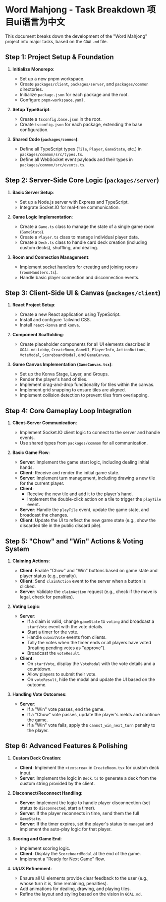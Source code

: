 # Word Mahjong - Task Breakdown 项目ui语言为中文

This document breaks down the development of the "Word Mahjong" project into major tasks, based on the `GOAL.md` file.

## Step 1: Project Setup & Foundation

1. **Initialize Monorepo**:

   * Set up a new pnpm workspace.
   * Create `packages/client`, `packages/server`, and `packages/common` directories.
   * Initialize `package.json` for each package and the root.
   * Configure `pnpm-workspace.yaml`.
2. **Setup TypeScript**:

   * Create a `tsconfig.base.json` in the root.
   * Create `tsconfig.json` for each package, extending the base configuration.
3. **Shared Code (`packages/common`)**:

   * Define all TypeScript types (`Tile`, `Player`, `GameState`, etc.) in `packages/common/src/types.ts`.
   * Define all WebSocket event payloads and their types in `packages/common/src/events.ts`.

## Step 2: Server-Side Core Logic (`packages/server`)

1. **Basic Server Setup**:

   * Set up a Node.js server with Express and TypeScript.
   * Integrate Socket.IO for real-time communication.
2. **Game Logic Implementation**:

   * Create a `Game.ts` class to manage the state of a single game room (`GameState`).
   * Create a `Player.ts` class to manage individual player data.
   * Create a `Deck.ts` class to handle card deck creation (including custom decks), shuffling, and dealing.
3. **Room and Connection Management**:

   * Implement socket handlers for creating and joining rooms (`roomHandlers.ts`).
   * Handle basic player connection and disconnection events.

## Step 3: Client-Side UI & Canvas (`packages/client`)

1. **React Project Setup**:

   * Create a new React application using TypeScript.
   * Install and configure Tailwind CSS.
   * Install `react-konva` and `konva`.
2. **Component Scaffolding**:

   * Create placeholder components for all UI elements described in `GOAL.md`: `Lobby`, `CreateRoom`, `GameUI`, `PlayerInfo`, `ActionButtons`, `VoteModal`, `ScoreboardModal`, and `GameCanvas`.
3. **Game Canvas Implementation (`GameCanvas.tsx`)**:

   * Set up the Konva Stage, Layer, and Groups.
   * Render the player's hand of tiles.
   * Implement drag-and-drop functionality for tiles within the canvas.
   * Implement grid snapping to ensure tiles are aligned.
   * Implement collision detection to prevent tiles from overlapping.

## Step 4: Core Gameplay Loop Integration

1. **Client-Server Communication**:

   * Implement Socket.IO client logic to connect to the server and handle events.
   * Use shared types from `packages/common` for all communication.
2. **Basic Game Flow**:

   * **Server**: Implement the game start logic, including dealing initial hands.
   * **Client**: Receive and render the initial game state.
   * **Server**: Implement turn management, including drawing a new tile for the current player.
   * **Client**:
     * Receive the new tile and add it to the player's hand.
     * Implement the double-click action on a tile to trigger the `playTile` event.
   * **Server**: Handle the `playTile` event, update the game state, and broadcast the changes.
   * **Client**: Update the UI to reflect the new game state (e.g., show the discarded tile in the public discard pile).

## Step 5: "Chow" and "Win" Actions & Voting System

1. **Claiming Actions**:

   * **Client**: Enable "Chow" and "Win" buttons based on game state and player status (e.g., penalty).
   * **Client**: Send `claimAction` event to the server when a button is clicked.
   * **Server**: Validate the `claimAction` request (e.g., check if the move is legal, check for penalties).
2. **Voting Logic**:

   * **Server**:
     * If a claim is valid, change `gameState` to `voting` and broadcast a `startVote` event with the vote details.
     * Start a timer for the vote.
     * Handle `submitVote` events from clients.
     * Tally the votes when the timer ends or all players have voted (treating pending votes as "approve").
     * Broadcast the `voteResult`.
   * **Client**:
     * On `startVote`, display the `VoteModal` with the vote details and a countdown.
     * Allow players to submit their vote.
     * On `voteResult`, hide the modal and update the UI based on the outcome.
3. **Handling Vote Outcomes**:

   * **Server**:
     * If a "Win" vote passes, end the game.
     * If a "Chow" vote passes, update the player's melds and continue the game.
     * If a "Win" vote fails, apply the `cannot_win_next_turn` penalty to the player.

## Step 6: Advanced Features & Polishing

1. **Custom Deck Creation**:

   * **Client**: Implement the `<textarea>` in `CreateRoom.tsx` for custom deck input.
   * **Server**: Implement the logic in `Deck.ts` to generate a deck from the custom string provided by the client.
2. **Disconnect/Reconnect Handling**:

   * **Server**: Implement the logic to handle player disconnection (set status to `disconnected`, start a timer).
   * **Server**: If the player reconnects in time, send them the full `GameState`.
   * **Server**: If the timer expires, set the player's status to `managed` and implement the auto-play logic for that player.
3. **Scoring and Game End**:

   * Implement scoring logic.
   * **Client**: Display the `ScoreboardModal` at the end of the game.
   * Implement a "Ready for Next Game" flow.
4. **UI/UX Refinement**:

   * Ensure all UI elements provide clear feedback to the user (e.g., whose turn it is, time remaining, penalties).
   * Add animations for dealing, drawing, and playing tiles.
   * Refine the layout and styling based on the vision in `GOAL.md`.
